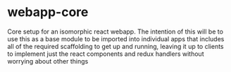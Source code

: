 webapp-core
===========

Core setup for an isomorphic react webapp. The intention of this will be
to use this as a base module to be imported into individual apps that
includes all of the required scaffolding to get up and running, leaving
it up to clients to implement just the react components and redux
handlers without worrying about other things
